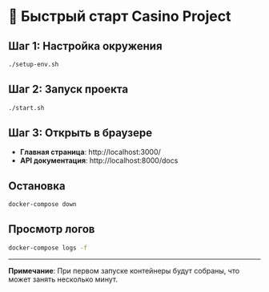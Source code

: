 # 🚀 Быстрый старт Casino Project

## Шаг 1: Настройка окружения
```bash
./setup-env.sh
```

## Шаг 2: Запуск проекта
```bash
./start.sh
```

## Шаг 3: Открыть в браузере
- **Главная страница**: http://localhost:3000/
- **API документация**: http://localhost:8000/docs

## Остановка
```bash
docker-compose down
```

## Просмотр логов
```bash
docker-compose logs -f
```

---

**Примечание**: При первом запуске контейнеры будут собраны, что может занять несколько минут. 